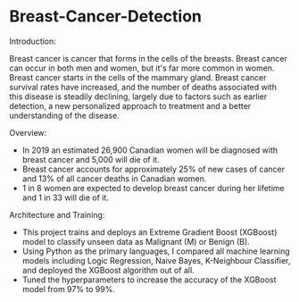 # Breast-Cancer-Detection

Introduction: 

Breast cancer is cancer that forms in the cells of the breasts. Breast cancer can occur in both men and women, but it's far more common in women. Breast cancer starts in the cells of the mammary gland. Breast cancer survival rates have increased, and the number of deaths associated with this disease is steadily declining, largely due to factors such as earlier detection, a new personalized approach to treatment and a better understanding of the disease.

Overview:

- In 2019 an estimated 26,900 Canadian women will be diagnosed with breast cancer and 5,000 will die of it.
- Breast cancer accounts for approximately 25% of new cases of cancer and 13% of all cancer deaths in Canadian women.
- 1 in 8 women are expected to develop breast cancer during her lifetime and 1 in 33 will die of it.

Architecture and Training:

- This project trains and deploys an Extreme Gradient Boost (XGBoost) model to classify unseen data as Malignant (M) or Benign (B).  
- Using Python as the primary languages, I compared all machine learning models including Logic Regression, Naive Bayes, K-Neighbour Classifier, and deployed the XGBoost algorithm   out of all.
- Tuned the hyperparameters to increase the accuracy of the XGBoost model from 97% to 99%.
